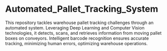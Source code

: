 # Automated_Pallet_Tracking_System
This repository tackles warehouse pallet tracking challenges through an automated system. Leveraging Deep Learning and Computer Vision technologies, it detects, scans, and retrieves information from moving pallet boxes on conveyors. Intelligent barcode recognition ensures accurate tracking, minimizing human errors, optimizing warehouse operations.
